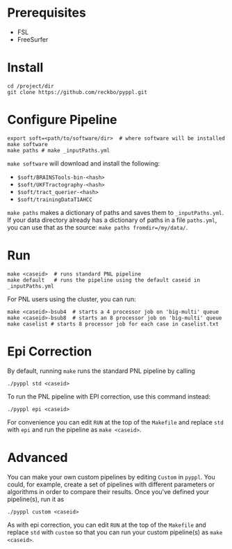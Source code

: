 # Prerequisites

* FSL
* FreeSurfer

# Install

    cd /project/dir
    git clone https://github.com/reckbo/pyppl.git

# Configure Pipeline

    export soft=<path/to/software/dir>  # where software will be installed
    make software
    make paths # make _inputPaths.yml

`make software` will download and install the following:

* `$soft/BRAINSTools-bin-<hash>`
* `$soft/UKFTractography-<hash>`
* `$soft/tract_querier-<hash>`
* `$soft/trainingDataT1AHCC`

`make paths` makes a dictionary of paths and saves them to `_inputPaths.yml`. If
your data directory already has a dictionary of paths in a file `paths.yml`, you
can use that as the source: `make paths fromdir=/my/data/`.

# Run

    make <caseid>  # runs standard PNL pipeline
    make default   # runs the pipeline using the default caseid in _inputPaths.yml

For PNL users using the cluster, you can run:

    make <caseid>-bsub4  # starts a 4 processor job on 'big-multi' queue
    make <caseid>-bsub8  # starts an 8 processor job on 'big-multi' queue
    make caselist # starts 8 processor job for each case in caselist.txt

# Epi Correction

By default, running `make` runs the standard PNL pipeline by calling

    ./pyppl std <caseid>

To run the PNL pipeline with EPI correction, use this command instead:

    ./pyppl epi <caseid>

For convenience you can edit `RUN` at the top of the `Makefile`
and replace `std` with `epi` and run the pipeline as `make <caseid>`.


# Advanced

You can make your own custom pipelines by editing `Custom` in `pyppl`. You
could, for example, create a set of pipelines with different parameters or
algorithms in order to compare their results. Once you've defined your
pipeline(s), run it as

    ./pyppl custom <caseid>

As with epi correction, you can edit `RUN` at the top of the `Makefile`
and replace `std` with `custom` so that you can run your custom pipeline(s)
as `make <caseid>`.
